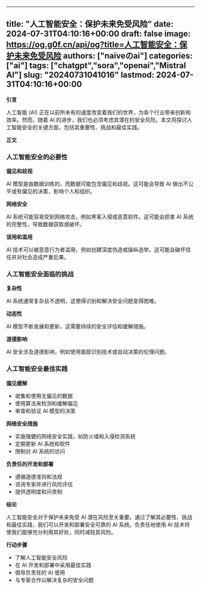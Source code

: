 
---
title: "人工智能安全：保护未来免受风险"
date: 2024-07-31T04:10:16+00:00
draft: false
image: https://og.g0f.cn/api/og?title=人工智能安全：保护未来免受风险
authors: ["naiveのai"]
categories: ["ai"]
tags: ["chatgpt","sora","openai","Mistral AI"]
slug: "20240731041016"
lastmod: 2024-07-31T04:10:16+00:00
---
**引言**

人工智能 (AI) 正在以前所未有的速度改变着我们的世界，为各个行业带来创新和效率。然而，随着 AI 的进步，我们也必须考虑其潜在的安全风险。本文将探讨人工智能安全的关键方面，包括其重要性、挑战和最佳实践。

**正文**

### 人工智能安全的必要性

**偏见和歧视**

AI 模型是由数据训练的，而数据可能包含偏见和歧视。这可能会导致 AI 做出不公平或有偏见的决策，影响个人和组织。

**网络安全**

AI 系统可能容易受到网络攻击，例如黑客入侵或恶意软件。这可能会损害 AI 系统的完整性，导致数据窃取或破坏。

**误用和滥用**

AI 技术可以被恶意行为者滥用，例如创建深度伪造或操纵选举。这可能会破坏信任并对社会造成严重后果。

### 人工智能安全面临的挑战

**复杂性**

AI 系统通常复杂且不透明，这使得识别和解决安全问题变得困难。

**动态性**

AI 模型不断发展和更新，这需要持续的安全评估和缓解措施。

**道德影响**

AI 安全涉及道德影响，例如使用面部识别技术或自动决策的伦理问题。

### 人工智能安全最佳实践

**偏见缓解**

* 收集和使用无偏见的数据
* 使用算法来检测和缓解偏见
* 审查和验证 AI 模型的决策

**网络安全措施**

* 实施强健的网络安全实践，如防火墙和入侵检测系统
* 定期更新 AI 系统和软件
* 限制对 AI 系统的访问

**负责任的开发和部署**

* 遵循道德准则和法规
* 咨询专家并进行风险评估
* 提供透明度和问责制

**结论**

人工智能安全对于保护未来免受 AI 潜在风险至关重要。通过了解其必要性、挑战和最佳实践，我们可以开发和部署安全可靠的 AI 系统。负责任地使用 AI 技术将使我们能够充分利用其好处，同时减轻其风险。

**行动步骤**

* 了解人工智能安全风险
* 在 AI 开发和部署中采用最佳实践
* 倡导负责任的 AI 使用
* 与专家合作以解决复杂的安全问题